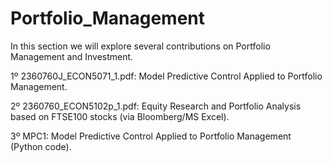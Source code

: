 # Portfolio_Management
In this section we will explore several contributions on Portfolio Management and Investment.

1º 2360760J_ECON5071_1.pdf: Model Predictive Control Applied to Portfolio Management.

2º 2360760_ECON5102p_1.pdf: Equity Research and Portfolio Analysis based on FTSE100 stocks (via Bloomberg/MS Excel).

3º MPC1: Model Predictive Control Applied to Portfolio Management (Python code).
